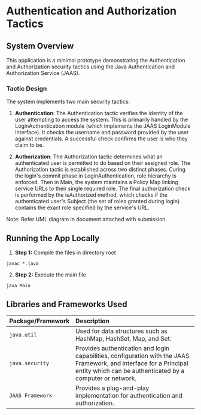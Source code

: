 # Authentication and Authorization Tactics

## System Overview

This application is a minimal prototype demonstrating the Authentication and Authorization security tactics using the Java Authentication and Authorization Service (JAAS). 

### Tactic Design

The system implements two main security tactics:

1. **Authentication**: The Authentication tactic verifies the identity of the user attempting to access the system. This is primarily handled by the LoginAuthentication module (which implements the JAAS LoginModule interface). It checks the username and password provided by the user against credentials. A successful check confirms the user is who they claim to be.

2. **Authorization**: The Authorization tactic determines what an authenticated user is permitted to do based on their assigned role. The Authorization tactic is established across two distinct phases. Curing the login's commit phase in LoginAuthentication, role hierarchy is enforced. Then in Main, the system maintains a Policy Map linking service URLs to their single required role. The final authorization check is performed by the isAuthorized method, which checks if the authenticated user's Subject (the set of roles granted during login) contains the exact role specified by the service's URL.

Note: Refer UML diagram in document attached with submission.

## Running the App Locally

1. **Step 1:** Compile the files in directory root
```
javac *.java
```

2. **Step 2:** Execute the main file
```
java Main
```

## Libraries and Frameworks Used

| Package/Framework | Description |
| :--- | :--- |
| `java.util` | Used for data structures such as HashMap, HashSet, Map, and Set. |
| `java.security`| Provides authentication and login capabilities, configuration with the JAAS Framework, and interface for a Principal entity which can be authenticated by a computer or network. |
| `JAAS Framework`| Provides a plug-and-play implementation for authentication and authorization. |